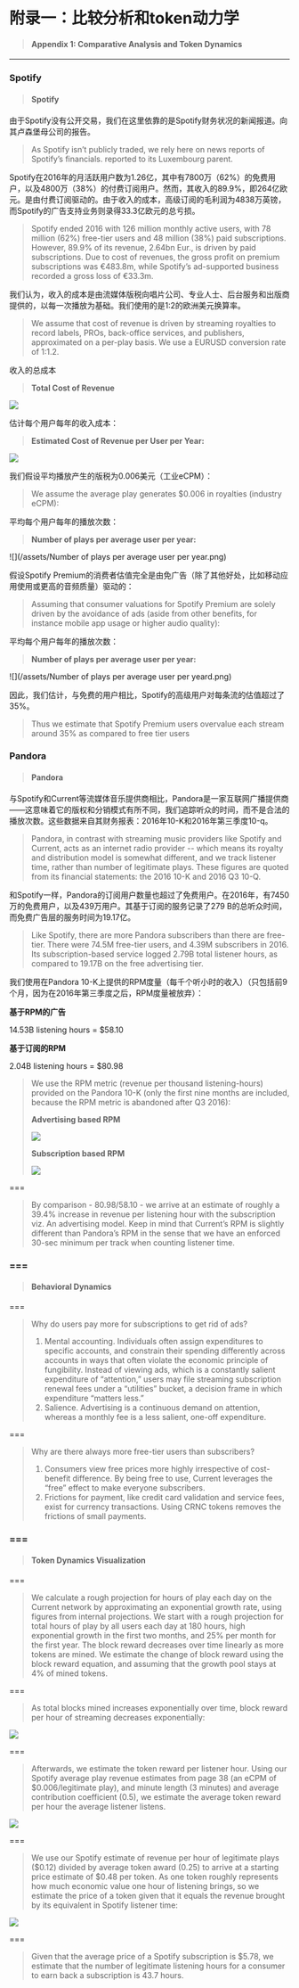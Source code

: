 # 附录一：比较分析和token动力学

> #### Appendix 1: Comparative Analysis and Token Dynamics

---

### Spotify

> #### Spotify

由于Spotify没有公开交易，我们在这里依靠的是Spotify财务状况的新闻报道。向其卢森堡母公司的报告。

> As Spotify isn’t publicly traded, we rely here on news reports of Spotify’s financials. reported to its Luxembourg parent.

Spotify在2016年的月活跃用户数为1.26亿，其中有7800万（62%）的免费用户，以及4800万（38%）的付费订阅用户。然而，其收入的89.9%，即264亿欧元。是由付费订阅驱动的。由于收入的成本，高级订阅的毛利润为4838万英镑，而Spotify的广告支持业务则录得33.3亿欧元的总亏损。

> Spotify ended 2016 with 126 million monthly active users, with 78 million \(62%\) free-tier users and 48 million \(38%\) paid subscriptions. However, 89.9% of its revenue, 2.64bn Eur., is driven by paid subscriptions. Due to cost of revenues, the gross profit on premium subscriptions was €483.8m, while Spotify’s ad-supported business recorded a gross loss of €33.3m.

我们认为，收入的成本是由流媒体版税向唱片公司、专业人士、后台服务和出版商提供的，以每一次播放为基础。我们使用的是1:2的欧洲美元换算率。

> We assume that cost of revenue is driven by streaming royalties to record labels, PROs, back-office services, and publishers, approximated on a per-play basis. We use a EURUSD conversion rate of 1:1.2.

收入的总成本

> **Total Cost of Revenue**

![](/assets/totalcost.png)

估计每个用户每年的收入成本：

> **Estimated Cost of Revenue per User per Year:**

![](/assets/p7.png)

我们假设平均播放产生的版税为0.006美元（工业eCPM）：

> We assume the average play generates $0.006 in royalties \(industry eCPM\):

平均每个用户每年的播放次数：

> **Number of plays per average user per year:**

![](/assets/Number of plays per average user per year.png)

假设Spotify Premium的消费者估值完全是由免广告（除了其他好处，比如移动应用使用或更高的音频质量）驱动的：

> Assuming that consumer valuations for Spotify Premium are solely driven by the avoidance of ads \(aside from other benefits, for instance mobile app usage or higher audio quality\):

平均每个用户每年的播放次数：

> **Number of plays per average user per year:**

![](/assets/Number of plays per average user per yeard.png)

因此，我们估计，与免费的用户相比，Spotify的高级用户对每条流的估值超过了35%。

> Thus we estimate that Spotify Premium users overvalue each stream around 35% as compared to free tier users

### Pandora

> #### Pandora

与Spotify和Current等流媒体音乐提供商相比，Pandora是一家互联网广播提供商——这意味着它的版权和分销模式有所不同，我们追踪听众的时间，而不是合法的播放次数。这些数据来自其财务报表：2016年10-K和2016年第三季度10-q。

> Pandora, in contrast with streaming music providers like Spotify and Current, acts as an internet radio provider -- which means its royalty and distribution model is somewhat different, and we track listener time, rather than number of legitimate plays. These figures are quoted from its financial statements: the 2016 10-K and 2016 Q3 10-Q.

和Spotify一样，Pandora的订阅用户数量也超过了免费用户。在2016年，有7450万的免费用户，以及439万用户。其基于订阅的服务记录了279 B的总听众时间，而免费广告层的服务时间为19.17亿。

> Like Spotify, there are more Pandora subscribers than there are free-tier. There were 74.5M free-tier users, and 4.39M subscribers in 2016. Its subscription-based service logged 2.79B total listener hours, as compared to 19.17B on the free advertising tier.

我们使用在Pandora 10-K上提供的RPM度量（每千个听小时的收入）（只包括前9个月，因为在2016年第三季度之后，RPM度量被放弃）：

**基于RPM的广告**

14.53B listening hours = $58.10

**基于订阅的RPM**

2.04B listening hours = $80.98

> We use the RPM metric \(revenue per thousand listening-hours\) provided on the Pandora 10-K \(only the first nine months are included, because the RPM metric is abandoned after Q3 2016\):
>
> **Advertising based RPM**
>
> ![](/assets/ok3.png)
>
> **Subscription based RPM**
>
> ![](/assets/ok2.png)

===

> By comparison - 80.98/58.10 - we arrive at an estimate of roughly a 39.4% increase in revenue per listening hour with the subscription viz. An advertising model. Keep in mind that Current’s RPM is slightly different than Pandora’s RPM in the sense that we have an enforced 30-sec minimum per track when counting listener time.

### ===

> #### Behavioral Dynamics

===

> Why do users pay more for subscriptions to get rid of ads?
>
> 1. Mental accounting. Individuals often assign expenditures to specific accounts, and constrain their spending differently across accounts in ways that often violate the economic principle of fungibility. Instead of viewing ads, which is a constantly salient expenditure of “attention,” users may file streaming subscription renewal fees under a “utilities” bucket, a decision frame in which expenditure “matters less.”
> 2. Salience. Advertising is a continuous demand on attention, whereas a monthly fee is a less salient, one-off expenditure.

===

> Why are there always more free-tier users than subscribers?
>
> 1. Consumers view free prices more highly irrespective of cost-benefit difference. By being free to use, Current leverages the “free” effect to make everyone subscribers.
> 2. Frictions for payment, like credit card validation and service fees, exist for currency transactions. Using CRNC tokens removes the frictions of small payments.

### ===

> #### Token Dynamics Visualization

===

> We calculate a rough projection for hours of play each day on the Current network by approximating an exponential growth rate, using figures from internal projections. We start with a rough projection for total hours of play by all users each day at 180 hours, high exponential growth in the first two months, and 25% per month for the first year. The block reward decreases over time linearly as more tokens are mined. We estimate the change of block reward using the block reward equation, and assuming that the growth pool stays at 4% of mined tokens.

===

> As total blocks mined increases exponentially over time, block reward per hour of streaming decreases exponentially:

![](/assets/p1.png)

===

> Afterwards, we estimate the token reward per listener hour. Using our Spotify average play revenue estimates from page 38 \(an eCPM of $0.006/legitimate play\), and minute length \(3 minutes\) and average contribution coefficient \(0.5\), we estimate the average token reward per hour the average listener listens.

![](/assets/p2.png)

===

> We use our Spotify estimate of revenue per hour of legitimate plays \($0.12\) divided by average token award \(0.25\) to arrive at a starting price estimate of $0.48 per token. As one token roughly represents how much economic value one hour of listening brings, so we estimate the price of a token given that it equals the revenue brought by its equivalent in Spotify listener time:

![](/assets/p3.png)

===

> Given that the average price of a Spotify subscription is $5.78, we estimate that the number of legitimate listening hours for a consumer to earn back a subscription is 43.7 hours.



